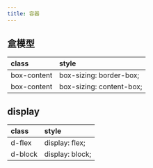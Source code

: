 ```yaml
---
title: 容器
---
```


## 盒模型

| class       | style                    |
| :---------- | :----------------------- |
| box-content | box-sizing: border-box;  |
| box-content | box-sizing: content-box; |

## display

| class   | style           |
| :------ | :-------------- |
| d-flex  | display: flex;  |
| d-block | display: block; |

